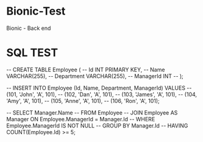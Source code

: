 # Bionic-Test
Bionic - Back end

# SQL TEST


-- CREATE TABLE Employee (
--     Id INT PRIMARY KEY,
--     Name VARCHAR(255),
--     Department VARCHAR(255),
--     ManagerId INT
-- );

-- INSERT INTO Employee (Id, Name, Department, ManagerId) VALUES
-- (101, 'John', 'A', 101),
-- (102, 'Dan', 'A', 101),
-- (103, 'James', 'A', 101),
-- (104, 'Amy', 'A', 101),
-- (105, 'Anne', 'A', 101),
-- (106, 'Ron', 'A', 101);


-- SELECT Manager.Name
-- FROM Employee
-- JOIN Employee AS Manager ON Employee.ManagerId = Manager.Id
-- WHERE Employee.ManagerId IS NOT NULL
-- GROUP BY Manager.Id
-- HAVING COUNT(Employee.Id) >= 5;
